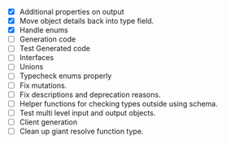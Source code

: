 - [x] Additional properties on output
- [x] Move object details back into type field.
- [x] Handle enums
- [ ] Generation code
- [ ] Test Generated code
- [ ] Interfaces
- [ ] Unions
- [ ] Typecheck enums properly
- [ ] Fix mutations.
- [ ] Fix descriptions and deprecation reasons.
- [ ] Helper functions for checking types outside using schema.
- [ ] Test multi level input and output objects.
- [ ] Client generation
- [ ] Clean up giant resolve function type.